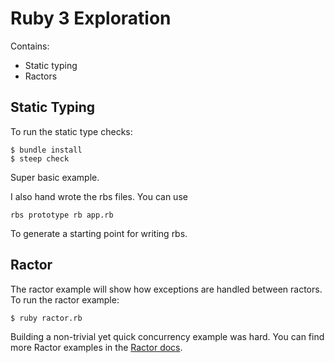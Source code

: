 # Ruby 3 Exploration

Contains:
- Static typing
- Ractors

## Static Typing
To run the static type checks:

```
$ bundle install
$ steep check
```

Super basic example.

I also hand wrote the rbs files. You can use

```
rbs prototype rb app.rb
```

To generate a starting point for writing rbs.

## Ractor

The ractor example will show how exceptions are handled between ractors. To run the ractor example:

```
$ ruby ractor.rb
```

Building a non-trivial yet quick concurrency example was hard. You can find more Ractor examples in the [Ractor docs](https://github.com/ruby/ruby/blob/master/doc/ractor.md#examples).